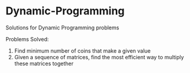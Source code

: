 # Dynamic-Programming
Solutions for Dynamic Programming problems

Problems Solved:
1. Find minimum number of coins that make a given value
2. Given a sequence of matrices, find the most efficient way to multiply these matrices together
